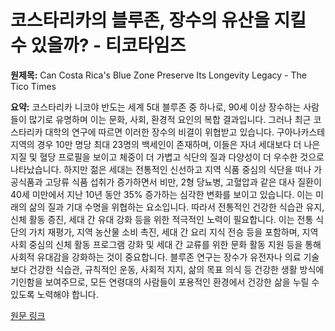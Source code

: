 # 코스타리카의 블루존, 장수의 유산을 지킬 수 있을까? - 티코타임즈

**원제목:** Can Costa Rica's Blue Zone Preserve Its Longevity Legacy - The Tico Times

**요약:** 코스타리카 니코야 반도는 세계 5대 블루존 중 하나로, 90세 이상 장수하는 사람들이 많기로 유명하며 이는 문화, 사회, 환경적 요인의 복합 결과입니다. 그러나 최근 코스타리카 대학의 연구에 따르면 이러한 장수의 비결이 위협받고 있습니다.  구아나카스테 지역의 경우 10만 명당 최대 23명의 백세인이 존재하며, 이들은 자녀 세대보다 더 나은 지질 및 혈당 프로필을 보이고 체중이 더 가볍고 식단의 질과 다양성이 더 우수한 것으로 나타났습니다. 하지만 젊은 세대는 전통적인 신선하고 지역 식품 중심의 식단을 떠나 가공식품과 고당류 식품 섭취가 증가하면서 비만, 2형 당뇨병, 고혈압과 같은 대사 질환이 40세 미만에서 지난 10년 동안 35% 증가하는 심각한 변화를 보이고 있습니다. 이는 미래의 삶의 질과 기대 수명을 위협하는 요소입니다. 따라서 전통적인 건강한 식습관 유지,  신체 활동 증진, 세대 간 유대 강화 등을 위한 적극적인 노력이 필요합니다.  이는 전통 식단의 가치 재평가, 지역 농산물 소비 촉진, 세대 간 요리 지식 전승 등을 포함하며,  지역사회 중심의 신체 활동 프로그램 강화 및 세대 간 교류를 위한 문화 활동 지원 등을 통해 사회적 유대감을 강화하는 것이 중요합니다. 블루존 연구는 장수가 유전자나 의료 기술보다 건강한 식습관, 규칙적인 운동, 사회적 지지, 삶의 목표 의식 등 건강한 생활 방식에 기인함을 보여주므로, 모든 연령대의 사람들이 포용적인 환경에서 건강한 삶을 누릴 수 있도록 노력해야 합니다.

[원문 링크](https://ticotimes.net/2025/07/24/can-costa-ricas-blue-zone-preserve-its-longevity-legacy)
